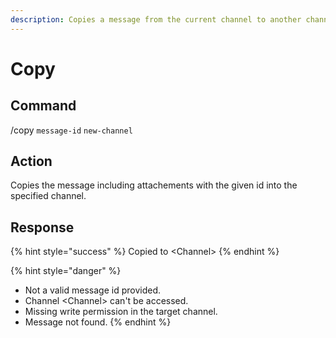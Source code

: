 ```yaml
---
description: Copies a message from the current channel to another channel.
---
```


# Copy

## Command

/copy `message-id` `new-channel`

## Action

Copies the message including attachements with the given id into the specified channel.

## Response

{% hint style="success" %}
Copied to \<Channel>
{% endhint %}

{% hint style="danger" %}
* Not a valid message id provided.
* Channel \<Channel> can't be accessed.
* Missing write permission in the target channel.
* Message not found.
{% endhint %}
